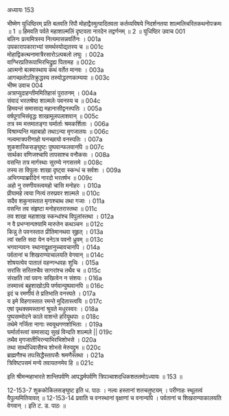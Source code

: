 अध्यायः 153

भीष्मेण युधिष्ठिरम् प्रति बलवति रिपौ मोहाद्वैरमुत्पादितवता कर्तव्यविषये निदर्शनतया शाल्मलिचरितकथनोपक्रमः ॥ 1 ॥ हिमवति पर्वते महाशाल्मलिं दृष्टवता नारदेन तद्वर्णनम् ॥ 2 ॥
युधिष्ठिर उवाच 	001  
बलिनः प्रत्यमित्रस्य नित्यमासन्नवर्तिनः ।	001a  
उपकारापकाराभ्यां समर्थस्योद्यतस्य च ॥	001c  
मोहाद्विकत्थनामात्रैरसारोऽल्पबलो लघुः ।	002a  
वाग्भिरप्रतिरूपाभिरभिद्रुह्य पितामह ॥	002c  
आत्मनो बलमास्थाय कथं वर्तेत मानवः ।	003a  
आगच्छतोऽतिक्रुद्धस्य तस्योद्धरणकाम्यया ॥	003c  
भीष्म उवाच 	004  
अत्राप्युदाहन्तीममितिहासं पुरातनम् ।	004a  
संवादं भरतश्रेष्ठ शाल्मलेः पवनस्य च ॥	004c  
हिमवन्तं समासाद्य महानासीद्वनस्पतिः ।	005a  
वर्षपूगाभिसंवृद्धः शाखामूलपलाशवान् ॥	005c  
तत्र स्म मत्तमातङ्गा घर्मार्ताः श्रमकर्शिताः ।	006a  
विश्राम्यन्ति महाबाहो तथाऽन्या मृगजातयः ॥	006c  
नल्वमात्रपरीणाहो घनच्छायो वनस्पतिः ।	007a  
शुकशारिकसङ्घुष्टः पुष्पवान्फलवानपि ॥	007c  
सार्थका वणिजश्चापि तापसाश्च वनौकसः ।	008a  
वसन्ति तत्र मार्गस्थाः सुरम्ये नगसत्तमे ॥	008c  
तस्य ता विपुलाः शाखा दृष्ट्वा स्कन्धं च सर्वशः ।	009a  
अभिगम्याब्रवीदेनं नारदो भरतर्षभ ॥	009c  
अहो नु रमणीयस्त्वमहो चासि मनोहरः ।	010a  
प्रीयामहे त्वया नित्यं तरुप्रवर शाल्मले ॥	010c  
सदैव शकुनास्तात मृगाश्चाथ तथा गजाः ।	011a  
वसन्ति तव संहृष्टा मनोहरतरास्तथा ॥	011c  
तव शाखा महाशाख स्कन्धांश्च विपुलांस्तथा ।	012a  
न वै प्रभग्नान्पश्यामि मारुतेन कथञ्चन ॥	012c  
किन्नु ते पवनस्तात प्रीतिमानथवा सुहृत् ।	013a  
त्वां रक्षति सदा येन वनेऽत्र पवनो ध्रुवम् ॥	013c  
भगवान्पवनः स्थानाद्वृक्षानुच्चावचानपि ।	014a  
पर्वतानां च शिखराण्याचालयति वेगवान् ॥	014c  
शोषयत्येव पातालं वहन्गन्धवहः शुचिः ।	015a  
सरांसि सरितश्चैव सागरांश्च तथैव च ॥	015c  
संरक्षति त्वां पवनः सखित्वेन न संशयः ।	016a  
तस्मात्त्वं बहुशाखोऽपि पर्णवान्पुष्पवानपि ॥	016c  
इदं च रमणीयं ते प्रतिभाति वनस्पते ।	017a  
य इमे विहगास्तात रमन्ते मुदितास्त्वयि ॥	017c  
एषां पृथक्समस्तानां श्रूयते मधुरस्वरः ।	018a  
पुष्पसम्मोदने काले वाशन्ते हरियूथपाः ॥	018c  
तथेमे गर्जिता नागाः स्वयूथगणशोभिताः ।	019a  
घर्मार्तास्त्वां समासाद्य सुखं विन्दति शाल्मले ||	019c  
तथैव मृगजातीभिरन्याभिरभिशोभसे ।	020a  
तथा सार्थाधिवासैश्च शोभसे मेरुवद्द्रुम ॥	020c  
ब्राह्मणैश्च तपःसिद्धैस्तापसैः श्रमणैस्तथा ।	021a  
त्रिविष्टपसमं मन्ये तवायतनमेव हि ॥ 	021c  

इति श्रीमन्महाभारते शान्तिपर्वणि आपद्धर्मपर्वणि त्रिपञ्चाशदधिकशततमोऽध्यायः ॥ 153 ॥

12-153-7 शुककोकिलसङ्घुष्ट इति ध. पाठः । नल्वः हस्तानां शतचतुष्टयम् । परीणाहः स्थूलत्वं वैपुल्यमितियावत् ॥ 12-153-14 प्रवाति च वनस्थानां वृक्षाणां च वनान्यपि । पर्वतानां च शिखराण्याकालयति वेगवान् । इति ट. ड. पाठः ॥

